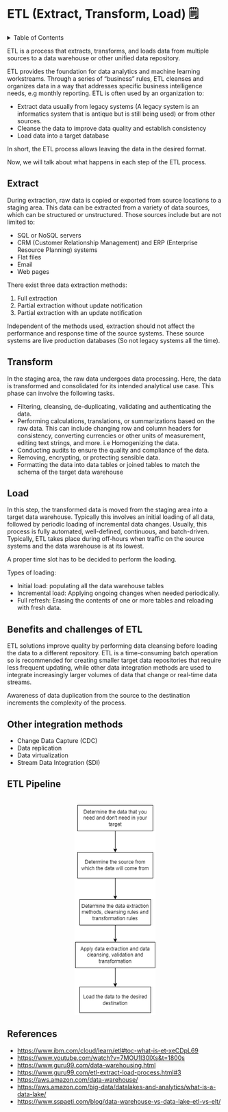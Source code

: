 # ETL (Extract, Transform, Load) 🗒️

<!-- TABLE OF CONTENTS -->
<details>
  <summary>Table of Contents</summary>
  <ol>
    <li><a href="#extract">Extract</a></li>
    <li><a href="#transform">Transform</a></li>
    <li><a href="#load">Load</a></li>
    <li><a href="#benefits-and-challenges-of-etl">Benefits and challenges of ETL</a></li>
    <li><a href="#other-integration-methods">Other integration methods</a></li>
    <li><a href="#etl-pipeline">ETL Pipeline</a></li>
    <li><a href="#references">References</a></li>
  </ol>
</details>

ETL is a process that extracts, transforms, and loads data from multiple sources to a data warehouse or other unified data repository. 

ETL provides the foundation for data analytics and machine learning workstreams. Through a series of “business” rules, ETL cleanses and organizes data in a way that addresses specific business intelligence needs,  e.g monthly reporting. ETL is often used by an organization to:

- Extract data usually from legacy systems (A legacy system is an informatics system that is antique but is still being used) or from other sources.
- Cleanse the data to improve data quality and establish consistency
- Load data into a target database

In short, the ETL process allows leaving the data in the desired format.

Now, we will talk about what happens in each step of the ETL process.

## Extract

During extraction, raw data is copied or exported from source locations to a staging area. This data can be extracted from a variety of data sources, which can be structured or unstructured. Those sources include but are not limited to:

- SQL or NoSQL servers
- CRM (Customer Relationship Management) and ERP (Enterprise Resource Planning) systems
- Flat files
- Email
- Web pages

There exist three data extraction methods:

1. Full extraction
2. Partial extraction without update notification
3. Partial extraction with an update notification

Independent of the methods used, extraction should not affect the performance and response time of the source systems. These source systems are live production databases (So not legacy systems all the time).

## Transform

In the staging area, the raw data undergoes data processing. Here, the data is transformed and consolidated for its intended analytical use case. This phase can involve the following tasks.

- Filtering, cleansing, de-duplicating, validating and authenticating the data.
- Performing calculations, translations, or summarizations based on the raw data. This can include changing row and column headers for consistency, converting currencies or other units of measurement, editing text strings, and more. i.e Homogenizing the data.
- Conducting audits to ensure the quality and compliance of the data.
- Removing, encrypting, or protecting sensible data.
- Formatting the data into data tables or joined tables to match the schema of the target data warehouse

## Load

In this step, the transformed data is moved from the staging area into a target data warehouse. Typically this involves an initial loading of all data, followed by periodic loading of incremental data changes. Usually, this process is fully automated, well-defined, continuous, and batch-driven. Typically, ETL takes place during off-hours when traffic on the source systems and the data warehouse is at its lowest.

A proper time slot has to be decided to perform the loading.

Types of loading:

- Initial load: populating all the data warehouse tables
- Incremental load: Applying ongoing changes when needed periodically.
- Full refresh: Erasing the contents of one or more tables and reloading with fresh data.


## Benefits and challenges of ETL

ETL solutions improve quality by performing data cleansing before loading the data to a different repository. ETL is a time-consuming batch operation so is recommended for creating smaller target data repositories that require less frequent updating, while other data integration methods are used to integrate increasingly larger volumes of data that change or real-time data streams.

Awareness of data duplication from the source to the destination increments the complexity of the process.


## Other integration methods

- Change Data Capture (CDC)
- Data replication
- Data virtualization
- Stream Data Integration (SDI)

## ETL Pipeline

<br />
<div align="center">
    <img src="images/etl_pipeline.png" alt="etl_pipeline">
</div>

## References

- https://www.ibm.com/cloud/learn/etl#toc-what-is-et-xeCDpL69
- https://www.youtube.com/watch?v=7MOU1l30lXs&t=1800s
- https://www.guru99.com/data-warehousing.html
- https://www.guru99.com/etl-extract-load-process.html#3
- https://aws.amazon.com/data-warehouse/
- https://aws.amazon.com/big-data/datalakes-and-analytics/what-is-a-data-lake/
- https://www.sspaeti.com/blog/data-warehouse-vs-data-lake-etl-vs-elt/